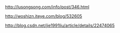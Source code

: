 http://lusongsong.com/info/post/346.html

http://woshizn.iteye.com/blog/532605

http://blog.csdn.net/jie1991liu/article/details/22474065